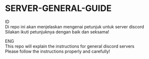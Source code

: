 # SERVER-GENERAL-GUIDE

ID<br>
Di repo ini akan menjelaskan mengenai petunjuk untuk server discord <br>
Silakan ikuti petunjuknya dengan baik dan seksama!<br>

ENG<br>
This repo will explain the instructions for general discord servers<br>
Please follow the instructions properly and carefully!<br>
